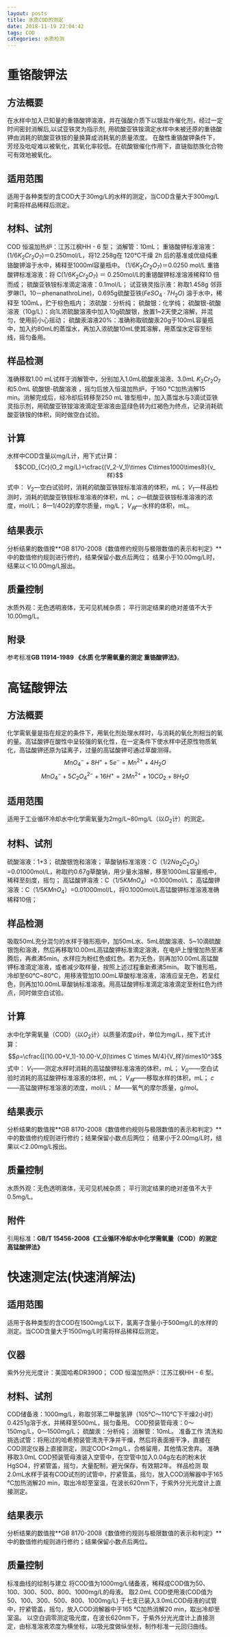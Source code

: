 ```yaml
---
layout: posts
title: 水质COD的测定
date: 2018-11-19 22:04:42
tags: COD
categories: 水质检测
---
```

# 重铬酸钾法
## 方法概要	
在水样中加入已知量的重铬酸钾溶液，并在强酸介质下以银盐作催化剂，经过一定时间密封消解后,以试亚铁灵为指示剂, 用硫酸亚铁铵滴定水样中未被还原的重铬酸钾由消耗的硫酸亚铁铵的量换算成消耗氧的质量浓度。
在酸性重铬酸钾条件下，芳烃及吡啶难以被氧化，其氧化率较低。在硫酸银催化作用下，直链脂肪族化合物可有效地被氧化。
## 适用范围
适用于各种类型的含COD大于30mg/L的水样的测定，当COD含量大于300mg/L时需将样品稀释后测定。
## 材料、试剂
COD 恒温加热炉：江苏江枫HH - 6 型；
消解管：10mL；
重铬酸钾标准溶液：($1/6K_2Cr_2O_7$)＝0.250mol/L，将12.258g在 120℃干燥 2h 后的基准或优级纯重铬酸钾溶于水中，稀释至1000ml容量瓶中。 
($1/6K_2Cr_2O_7$)＝0.0250 mol/L 重铬酸钾标准溶液：将 C($1/6K_2Cr_2O_7$) ＝ 0.250mol/L的重铬酸钾标准溶液稀释10 倍而成；
硫酸亚铁铵标准滴定溶液：0.1mol/L；
试亚铁灵指示液：称取1.458g 邻菲罗啉(1，10－phenanathroLine)，0.695g硫酸亚铁($FeSO_4·7H_2O$)  溶于水中，稀释至 100mL，贮于棕色瓶内；
浓硫酸：分析纯；
硫酸银：化学纯；
硫酸银-硫酸溶液（10g/L）：向1L浓硫酸溶液中加入10g硫酸银，放置1~2天使之溶解，并混匀，使用前小心摇动；
硫酸汞溶液20%：准确称取硫酸汞20g于100mL容量瓶中，加入约80mL的蒸馏水，再加入浓硫酸10mL使其溶解，用蒸馏水定容至标线，摇匀备用。
## 样品检测
准确移取1.00 mL试样于消解管中，分别加入1.0mL硫酸汞溶液、3.0mL $K_2Cr_2O_7$和5.0mL 硫酸银-硫酸溶液 ，摇匀后放入恒温加热炉，于160 ℃加热消解15 min。消解完成后，经冷却后转移至250 mL 锥型瓶中，加入蒸馏水与3滴试亚铁灵指示剂，用硫酸亚铁铵溶液滴定至溶液由蓝绿色转为红褐色为终点，记录消耗硫酸亚铁铵的体积，同时做空白试验。
## 计算
水样中COD含量以mg/L计，用下式计算：
     $$COD_{Cr}(O_2 mg/L)=\cfrac{(V_2-V_1)\times C\times1000\times8}{v_样}$$
式中：
$V_2$—空白试验时，消耗的硫酸亚铁铵标准溶液的体积，mL；
$V_1$—样品检测时，消耗的硫酸亚铁铵标准溶液的体积，mL；
$c$—硫酸亚铁铵标准溶液的浓度，mol/L；
$8$—1/4O2的摩尔质量，mg/L；
$V_样$—水样的体积，mL。      
## 结果表示
分析结果的数值按**GB 8170-2008《数值修约规则与极限数值的表示和判定》**中的数值修约规则进行修约，结果保留小数点后两位；
结果小于10.00mg/L时，结果以＜10.00mg/L报出。
## 质量控制
水质外观：无色透明液体，无可见机械杂质；
平行测定结果的绝对差值不大于10.00mg/L。
## 附录
参考标准**GB 11914-1989 《水质 化学需氧量的测定 重铬酸钾法》**。
# 高锰酸钾法
## 方法概要
化学需氧量是指在规定的条件下，用氧化剂处理水样时，与消耗的氧化剂相当的氧的量。高锰酸钾在酸性中呈较强的氧化性，在一定条件下使水样中还原性物质氧化，高锰酸钾还原为锰离子，过量的高锰酸钾可通过草酸测得。
$$MnO_{4}^{-}+8H^+ +5e^-=Mn^{2+}+4H_2O$$
$$MnO_{4}^{-}+5C_2O_{4}^{2-}+16H^+ =2Mn^{2+}+10CO_2 +8H_2O$$
## 适用范围
适用于工业循环冷却水中化学需氧量为2mg/L~80mg/L（以$O_2$计）的测定。
## 材料、试剂
硫酸溶液：1+3；
硫酸银饱和溶液；
草酸钠标准溶液：C（1/2$Na_2C_2O_3$）=0.01000mol/L，称取约0.67g草酸钠，用少量水溶解，移至1000mL容量瓶中，稀释至刻度，摇匀；
高锰酸钾溶液：C（1/5$KMnO_4$）=0.1000mol/L；
高锰酸钾溶液：C（1/5$KMnO_4$）=0.01000mol/L，将0.1000mol/L高锰酸钾标准溶液准确稀释10倍；
## 样品检测
吸取50mL充分混匀的水样于锥形瓶中，加50mL水、5mL硫酸溶液、5~10滴硫酸银饱和溶液，然后再移取10.00mL高锰酸钾标准滴定溶液，在电炉上慢慢加热至沸腾后，再煮沸5min。水样应为粉红色或红色。若为无色，则再加10.00mL高锰酸钾标准滴定溶液，或者减少取样量，按照上述过程重新煮沸5min。
取下锥形瓶，冷却至60℃~80℃，用移液管加10.00mL草酸标准溶液，溶液应呈无色，若呈红色，则再加10.00mL草酸钠标准溶液。用高锰酸钾标准滴定溶液滴定至粉红色为终点，同时做空白试验。
## 计算
水中化学需氧量（COD）（以$O_2$计）以质量浓度ρ计，单位为mg/L，按下式计算：
 $$ρ=\cfrac{[(10.00+V_1)-10.00-V_0]\times C \times M/4}{V_样}\times10^3$$
式中：
$V_1$——测定水样时消耗的高锰酸钾标准溶液的体积，mL；
$V_0$——空白试验时消耗的高锰酸钾标准溶液的体积，mL；
$V_样$——移取水样的体积，mL；
$c$——高锰酸钾标准溶液的浓度，mol/L；
$M$——氧气的摩尔质量，g/mol。
## 结果表示
分析结果的数值按**GB 8170-2008《数值修约规则与极限数值的表示和判定》**中的数值修约规则进行修约；结果保留小数点后两位；
结果小于2.00mg/L时，结果以＜2.00mg/L报出。
## 质量控制
水质外观：无色透明液体，无可见机械杂质；
平行测定结果的绝对差值不大于0.5mg/L。
## 附件
引用标准：**GB/T 15456-2008《工业循环冷却水中化学需氧量（COD）的测定 高锰酸钾法》** 
# 快速测定法(快速消解法)
## 适用范围
适用于各种类型的含COD在1500mg/L以下，氯离子含量小于500mg/L的水样的测定。当COD含量大于1500mg/L时需将样品稀释后测定。
## 仪器
紫外分光光度计：美国哈希DR3900；
COD 恒温加热炉：江苏江枫HH - 6 型。
## 材料、试剂
COD储备液：1000mg/L，称取邻苯二甲酸氢钾（105℃～110℃下干燥2小时）0.4251g溶于水，并稀释至500mL，摇匀备用。
COD预装管母液：0～150mg/L，0～1500mg/L；
硫酸汞：分析纯；
消解管：10mL。
准备工作
清洗和挑选试管：将用过的哈希预装管清洗干净并干燥，然后将表面擦干净，直接在COD测定仪器上直接测定，测定COD<2mg/L，合格留用，其他情况舍弃。
准确移取3.0mL COD预装管母液装入空管中，在空管中加入0.04g左右的粉末状HgSO4，拧紧管盖，摇匀，大量配制，避光保存，有效期2年。
样品检测
取2.0mL水样于装有COD试剂的试管中，拧紧管盖，摇匀，放入COD消解器中于165 ℃加热消解20 min，取出冷却至室温，在波长620nm下，于紫外分光光度计上直接测定。
## 结果表示
分析结果的数值按**GB 8170-2008《数值修约规则与极限数值的表示和判定》**中的数值修约规则进行修约；结果保留小数点后两位。
## 质量控制
标准曲线的绘制与建立
将COD值为1000mg/L储备液，稀释成COD值为50、100、300、500、800、1000mg/L的母液。
取2.0mL COD使用液(COD值为50、100、300、500、800、1000mg/L) 于七支已装入3.0mLCOD母液的试管中，拧紧管盖，摇匀，放入COD消解器中于165 ℃加热消解20 min，取出冷却至室温。
以空白调零测定吸光度，在波长620nm下，于紫外分光光度计上直接测定，由标准溶液浓度为横坐标，以吸光度做纵坐标，制作标准一元回归曲线。
